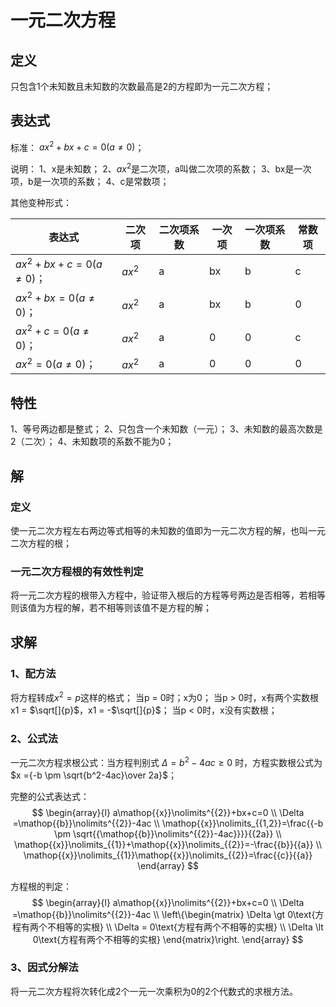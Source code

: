# 一元二次方程

## 定义
只包含1个未知数且未知数的次数最高是2的方程即为一元二次方程；

## 表达式
标准：
$ax^{2} + bx + c = 0(a \ne 0)$；

说明：
1、x是未知数；
2、$ax^{2}$是二次项，a叫做二次项的系数；
3、bx是一次项，b是一次项的系数；
4、c是常数项；

其他变种形式：

| 表达式 | 二次项 | 二次项系数 | 一次项 | 一次项系数 | 常数项 
|---|---|---|---|---|---|
| $ax^{2} + bx + c = 0(a \ne 0)$； | $ax^{2}$ | a | bx | b | c |
|  $ax^{2} + bx = 0(a \ne 0)$； | $ax^{2}$ | a | bx | b | 0 |
| $ax^{2} + c = 0(a \ne 0)$； |$ax^{2}$ | a | 0 | 0 | c |
| $ax^{2} = 0(a \ne 0)$； |$ax^{2}$ | a | 0 | 0 | 0 |

## 特性
1、等号两边都是整式；
2、只包含一个未知数（一元）；
3、未知数的最高次数是2（二次）；
4、未知数项的系数不能为0；

## 解
### 定义
使一元二次方程左右两边等式相等的未知数的值即为一元二次方程的解，也叫一元二次方程的根；

### 一元二次方程根的有效性判定
将一元二次方程的根带入方程中，验证带入根后的方程等号两边是否相等，若相等则该值为方程的解，若不相等则该值不是方程的解；

## 求解
### 1、配方法
将方程转成$x^{2} = p$这样的格式；
当p = 0时；x为0；
当p > 0时，x有两个实数根 x1 = $\sqrt[]{p}$，x1 = -$\sqrt[]{p}$；
当p < 0时，x没有实数根；

### 2、公式法
一元二次方程求根公式：当方程判别式 $\Delta = b^{2} - 4ac \geqslant 0$ 时，方程实数根公式为 $x ={-b \pm \sqrt{b^2-4ac}\over 2a}$；

完整的公式表达式：
$$
\begin{array}{l} 
  a\mathop{{x}}\nolimits^{{2}}+bx+c=0 \\ 
  \Delta =\mathop{{b}}\nolimits^{{2}}-4ac \\ 
  \mathop{{x}}\nolimits_{{1,2}}=\frac{{-b \pm  
  \sqrt{{\mathop{{b}}\nolimits^{{2}}-4ac}}}}{{2a}} \\ 
  \mathop{{x}}\nolimits_{{1}}+\mathop{{x}}\nolimits_{{2}}=-\frac{{b}}{{a}} \\ 
  \mathop{{x}}\nolimits_{{1}}\mathop{{x}}\nolimits_{{2}}=\frac{{c}}{{a}} 
\end{array} 
$$

方程根的判定：
$$
\begin{array}{l} 
  a\mathop{{x}}\nolimits^{{2}}+bx+c=0 \\ 
  \Delta =\mathop{{b}}\nolimits^{{2}}-4ac \\ 
  \left\{\begin{matrix} 
  \Delta \gt 0\text{方程有两个不相等的实根} \\ 
  \Delta = 0\text{方程有两个不相等的实根} \\ 
  \Delta \lt 0\text{方程有两个不相等的实根} 
\end{matrix}\right.    
\end{array}
$$

### 3、因式分解法
将一元二次方程将次转化成2个一元一次乘积为0的2个代数式的求根方法。
